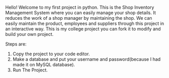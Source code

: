Hello! Welcome to my first project in python. 
This is the Shop Inventory Management System where you can easily manage your shop details. 
It reduces the work of a shop manager by maintaining the shop. 
We can easily maintain the product, employees and suppliers through this project in an interactive way. 
This is my college project you can fork it to modify and build your own project. 

Steps are: 
1. Copy the project to your code editor.
2. Make a database and put your username and password(because I had made it on MySQL database).
3. Run The Project.
